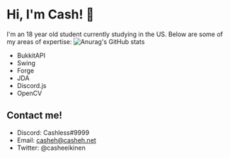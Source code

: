 # Hi, I'm Cash! :wave: 


I'm an 18 year old student currently studying in the US. Below are some of my areas of expertise:
![Anurag's GitHub stats](https://github-readme-stats.vercel.app/api?username=casheh&show_icons=true)

* BukkitAPI
* Swing
* Forge
* JDA
* Discord.js
* OpenCV

## Contact me!
* Discord: Cashless#9999
* Email: casheh@casheh.net
* Twitter: @casheeikinen
